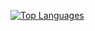 [![Top Languages](https://github-readme-stats.vercel.app/api/top-langs/?username=SnowLukin&theme=radical&hide=html,css)](https://github.com/SnowLukin)
